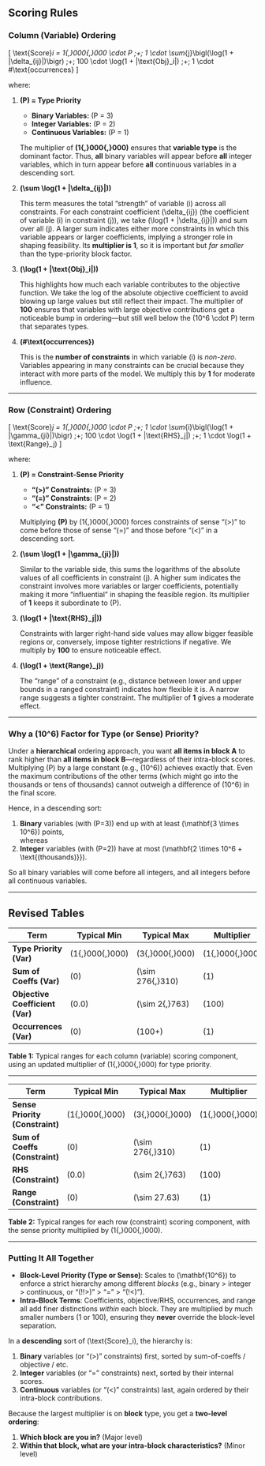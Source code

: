 ## **Scoring Rules**

### **Column (Variable) Ordering**

\[
\text{Score}_i 
= 1{,}000{,}000 \cdot P
\;+\;
1 \cdot \sum_{j}\bigl(\log(1 + |\delta_{ij}|)\bigr)
\;+\;
100 \cdot \log(1 + |\text{Obj}_i|)
\;+\;
1 \cdot \#\text{occurrences}
\]

where:

1. **\(P\) = Type Priority**  

   - **Binary Variables:** \(P = 3\)  
   - **Integer Variables:** \(P = 2\)  
   - **Continuous Variables:** \(P = 1\)

   The multiplier of **\(1{,}000{,}000\)** ensures that **variable type** is the dominant factor. Thus, **all** binary variables will appear before **all** integer variables, which in turn appear before **all** continuous variables in a descending sort.

2. **\(\sum \log(1 + |\delta_{ij}|)\)**  

   This term measures the total “strength” of variable \(i\) across all constraints. For each constraint coefficient \(\delta_{ij}\) (the coefficient of variable \(i\) in constraint \(j\)), we take \(\log(1 + |\delta_{ij}|)\) and sum over all \(j\). A larger sum indicates either more constraints in which this variable appears or larger coefficients, implying a stronger role in shaping feasibility. Its **multiplier is 1**, so it is important but *far smaller* than the type-priority block factor.

3. **\(\log(1 + |\text{Obj}_i|)\)**  

   This highlights how much each variable contributes to the objective function. We take the log of the absolute objective coefficient to avoid blowing up large values but still reflect their impact. The multiplier of **100** ensures that variables with large objective contributions get a noticeable bump in ordering—but still well below the \(10^6 \cdot P\) term that separates types.

4. **\(\#\text{occurrences}\)**  

   This is the **number of constraints** in which variable \(i\) is *non-zero*. Variables appearing in many constraints can be crucial because they interact with more parts of the model. We multiply this by **1** for moderate influence.

---

### **Row (Constraint) Ordering**

\[
\text{Score}_j
= 1{,}000{,}000 \cdot P
\;+\;
1 \cdot \sum_{i}\bigl(\log(1 + |\gamma_{ji}|)\bigr)
\;+\;
100 \cdot \log(1 + |\text{RHS}_j|)
\;+\;
1 \cdot \log(1 + \text{Range}_j)
\]

where:

1. **\(P\) = Constraint-Sense Priority**  

   - **“\(>\)” Constraints:** \(P = 3\)  
   - **“\(=\)” Constraints:** \(P = 2\)  
   - **“<” Constraints:** \(P = 1\)

   Multiplying **\(P\)** by \(1{,}000{,}000\) forces constraints of sense “\(>\)” to come before those of sense “\(=\)” and those before “\(<\)” in a descending sort.

2. **\(\sum \log(1 + |\gamma_{ji}|)\)**  

   Similar to the variable side, this sums the logarithms of the absolute values of all coefficients in constraint \(j\). A higher sum indicates the constraint involves more variables or larger coefficients, potentially making it more “influential” in shaping the feasible region. Its multiplier of **1** keeps it subordinate to \(P\).

3. **\(\log(1 + |\text{RHS}_j|)\)**  

   Constraints with larger right-hand side values may allow bigger feasible regions or, conversely, impose tighter restrictions if negative. We multiply by **100** to ensure noticeable effect.

4. **\(\log(1 + \text{Range}_j)\)**  

   The “range” of a constraint (e.g., distance between lower and upper bounds in a ranged constraint) indicates how flexible it is. A narrow range suggests a tighter constraint. The multiplier of **1** gives a moderate effect.

---

### **Why a \(10^6\) Factor for Type (or Sense) Priority?**

Under a **hierarchical** ordering approach, you want **all items in block A** to rank higher than **all items in block B**—regardless of their intra-block scores. Multiplying \(P\) by a large constant (e.g., \(10^6\)) achieves exactly that. Even the maximum contributions of the other terms (which might go into the thousands or tens of thousands) cannot outweigh a difference of \(10^6\) in the final score.

Hence, in a descending sort:
1. **Binary** variables (with \(P=3\)) end up with at least \(\mathbf{3 \times 10^6}\) points,  
   whereas
2. **Integer** variables (with \(P=2\)) have at most \(\mathbf{2 \times 10^6 + \text{(thousands)}}\).

So all binary variables will come before all integers, and all integers before all continuous variables.

---

## **Revised Tables**

| **Term**                           | **Typical Min** | **Typical Max**  | **Multiplier** |
|------------------------------------|-----------------|------------------|----------------|
| **Type Priority (Var)**           | \(1{,}000{,}000\)   | \(3{,}000{,}000\)   | \(1{,}000{,}000\)  |
| **Sum of Coeffs (Var)**           | \(0\)           | \(\sim 276{,}310\) | \(1\)            |
| **Objective Coefficient (Var)**   | \(0.0\)         | \(\sim 2{,}763\)    | \(100\)          |
| **Occurrences (Var)**             | \(0\)           | \(100+\)          | \(1\)            |

**Table 1:** Typical ranges for each column (variable) scoring component, using an updated multiplier of \(1{,}000{,}000\) for type priority.

---

| **Term**                           | **Typical Min** | **Typical Max** | **Multiplier**  |
|------------------------------------|-----------------|-----------------|-----------------|
| **Sense Priority (Constraint)**    | \(1{,}000{,}000\)  | \(3{,}000{,}000\) | \(1{,}000{,}000\) |
| **Sum of Coeffs (Constraint)**     | \(0\)          | \(\sim 276{,}310\) | \(1\)             |
| **RHS (Constraint)**               | \(0.0\)        | \(\sim 2{,}763\)    | \(100\)           |
| **Range (Constraint)**             | \(0\)          | \(\sim 27.63\)      | \(1\)             |

**Table 2:** Typical ranges for each row (constraint) scoring component, with the sense priority multiplied by \(1{,}000{,}000\).

---

### **Putting It All Together**

- **Block-Level Priority (Type or Sense)**: Scales to \(\mathbf{10^6}\) to enforce a strict hierarchy among different *blocks* (e.g., binary > integer > continuous, or “\(\!\!>\)” > “=” > “\(\!<\)”).  
- **Intra-Block Terms**: Coefficients, objective/RHS, occurrences, and range all add finer distinctions *within* each block. They are multiplied by much smaller numbers (1 or 100), ensuring they **never** override the block-level separation.  

In a **descending** sort of \(\text{Score}_i\), the hierarchy is:

1. **Binary** variables (or “\(>\)” constraints) first, sorted by sum-of-coeffs / objective / etc.  
2. **Integer** variables (or “=” constraints) next, sorted by their internal scores.  
3. **Continuous** variables (or “\(<\)” constraints) last, again ordered by their intra-block contributions.

Because the largest multiplier is on **block** type, you get a **two-level ordering**:  
1. **Which block are you in?** (Major level)  
2. **Within that block, what are your intra-block characteristics?** (Minor level)

